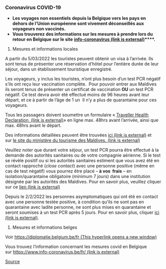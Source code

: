 ### **Coronavirus COVID-19**

*   **Les voyages non essentiels** **depuis la Belgique vers les pays en dehors de l’Union européenne sont vivement déconseillés aux voyageurs non vaccinés.**
*   **Vous trouverez des informations sur les mesures à prendre lors du retour en Belgique sur le site** **[info-coronavirus (link is external)](https://eur01.safelinks.protection.outlook.com/?url=http%3A%2F%2Fwww.info-coronavirus.be%2Ffr%2Fvoyages&data=04%7C01%7Cgaby.vrancken%40diplobel.fed.be%7C8362a5aa95d3424e863208da03573500%7C80153b30e434429bb41c0d47f9deec42%7C0%7C0%7C637825970330589053%7CUnknown%7CTWFpbGZsb3d8eyJWIjoiMC4wLjAwMDAiLCJQIjoiV2luMzIiLCJBTiI6Ik1haWwiLCJXVCI6Mn0%3D%7C3000&sdata=H7KT9j8CZZOJn0FNjWa8nTtkVOpA0burhA7Cq6R57HA%3D&reserved=0)****.** 

1.  Mesures et informations locales

A partir du 5/03/2022 les touristes peuvent obtenir un visa à l’arrivée. Ils sont tenus de présenter une réservation d’hôtel pour l’entière durée de leur séjour, dans un établissement touristique enregistré.

Les voyageurs, y inclus les touristes, n’ont plus besoin d’un test PCR négatif s’ils ont reçu leur vaccination complète.  Pour pouvoir entrer aux Maldives ils seront tenus de présenter un certificat de vaccination **OU** un test PCR négatif. Ce test devra avoir été effectué moins de 96 heures avant leur départ, et ce à partir de l’âge de 1 un  Il n’y a plus de quarantaine pour ces voyageurs.

Tous les passagers doivent soumettre un formulaire « [Traveller Health Declaration  (link is external)](https://imuga.immigration.gov.mv/ethd)» en ligne max. 48hrs avant l’arrivée, ainsi que max. 48hrs avant le départ.

Des informations détaillées peuvent être trouvées [ici (link is external)](https://www.caa.gov.mv/media/news/air-transport-circular-at-142021-issue-15-issued-on-08th-june-2021-precautionary-measures-against-novel-cornavirus-covid-19) et sur [le site du ministère du tourisme des Maldives. (link is external)](https://visitmaldives.com/en/covid19-updates)

Veuillez noter que durant votre séjour, un test PCR pourra être effectué à la demande des autorités sanitaires ou de votre compagnie aérienne. Si le test se révèle positif ou si les autorités sanitaires estiment que vous avez été en contact rapproché (*close contact*) avec une personne positive (même en cas de test négatif) vous pourrez être placé – **à vos  frais** – en isolation/quarantaine obligatoire (minimum 7 jours) dans une institution désignée par les autorités des Maldives. Pour en savoir plus, veuillez cliquer sur ce [lien (link is external)](https://visitmaldives.s3.amazonaws.com/DqKGpAqO/5sjzah4p.pdf)  

Depuis le 2/2/2022 les personnes asymptomatiques qui ont été en contact avec une personne testée positive, à condition qu’ils ne sont pas en quarantaine avec ladite personne, ne sont plus mises en quarantaine et seront soumises à un test PCR après 5 jours. Pour en savoir plus, cliquer [ici (link is external)](https://visitmaldives.s3.amazonaws.com/xopAmKwv/y5fu6d75.pdf).

1.  Mesures et informations belges

Voir [https://diplomatie.belgium.be/fr (This hyperlink opens a new window)](https://diplomatie.belgium.be/fr)

Vous trouvez l’information concernant les mesures covid en Belgique sur [https://www.info-coronavirus.be/fr/ (link is external)](https://www.info-coronavirus.be/fr/)

[Source](https://diplomatie.belgium.be/fr/Services/voyager_a_letranger/conseils_par_destination/maldives)